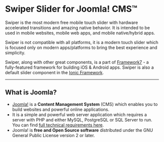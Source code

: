 # Swiper Slider for Joomla! CMS™

Swiper is the most modern free mobile touch slider with hardware accelerated transitions and amazing native behavior.
It is intended to be used in mobile websites, mobile web apps, and mobile native/hybrid apps.

Swiper is not compatible with all platforms, it is a modern touch slider which is focused only on modern apps/platforms to bring the best experience and simplicity.

Swiper, along with other great components, is a part of <a href="https://framework7.io/" target="_blank">Framework7</a> - a fully-featured framework for building iOS & Android apps.
Swiper is also a default slider component in the <a href="http://ionicframework.com/" target="_blank">Ionic Framework</a>.

***

## What is Joomla?
+ <a href="https://www.joomla.org/about-joomla.html" rel="nofollow">Joomla!</a> is a <strong>Content Management System</strong> (CMS) which enables you to build websites and powerful online applications.
+ It is a simple and powerful web server application which requires a server with PHP and either MySQL, PostgreSQL or SQL Server to run. You can find <a href="https://downloads.joomla.org/technical-requirements" rel="nofollow">full technical requirements here</a>.
+ Joomla! is <strong>free and Open Source software</strong> distributed under the GNU General Public License version 2 or later.
